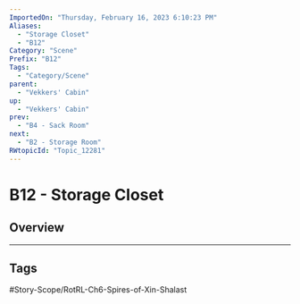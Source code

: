 ```yaml
---
ImportedOn: "Thursday, February 16, 2023 6:10:23 PM"
Aliases:
  - "Storage Closet"
  - "B12"
Category: "Scene"
Prefix: "B12"
Tags:
  - "Category/Scene"
parent:
  - "Vekkers' Cabin"
up:
  - "Vekkers' Cabin"
prev:
  - "B4 - Sack Room"
next:
  - "B2 - Storage Room"
RWtopicId: "Topic_12281"
---
```

# B12 - Storage Closet
## Overview

---
## Tags
#Story-Scope/RotRL-Ch6-Spires-of-Xin-Shalast

